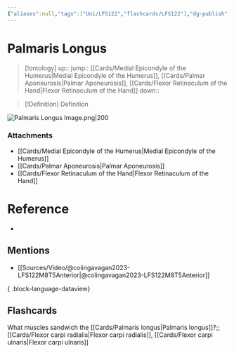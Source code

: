 ```yaml
---
{"aliases":null,"tags":["Uni/LFS122","flashcards/LFS122"],"dg-publish":true,"permalink":"/cards/palmaris-longus/","dgPassFrontmatter":true}
---
```


# Palmaris Longus

> [!ontology]
> up:: 
> jump:: [[Cards/Medial Epicondyle of the Humerus\|Medial Epicondyle of the Humerus]], [[Cards/Palmar Aponeurosis\|Palmar Aponeurosis]], [[Cards/Flexor Retinaculum of the Hand\|Flexor Retinaculum of the Hand]]
> down:: 

> [!Definition] Definition

![Palmaris Longus Image.png|200](/img/user/Extras/Images/Palmaris%20Longus%20Image.png)

### Attachments

- [[Cards/Medial Epicondyle of the Humerus\|Medial Epicondyle of the Humerus]]
- [[Cards/Palmar Aponeurosis\|Palmar Aponeurosis]]
- [[Cards/Flexor Retinaculum of the Hand\|Flexor Retinaculum of the Hand]]

# Reference

- 

## Mentions

- [[Sources/Video/@colingavagan2023-LFS122M8T5Anterior\|@colingavagan2023-LFS122M8T5Anterior]]

{ .block-language-dataview}

## Flashcards

What muscles sandwich the [[Cards/Palmaris longus\|Palmaris longus]]?;;[[Cards/Flexor carpi radialis\|Flexor carpi radialis]], [[Cards/Flexor carpi ulnaris\|Flexor carpi ulnaris]]